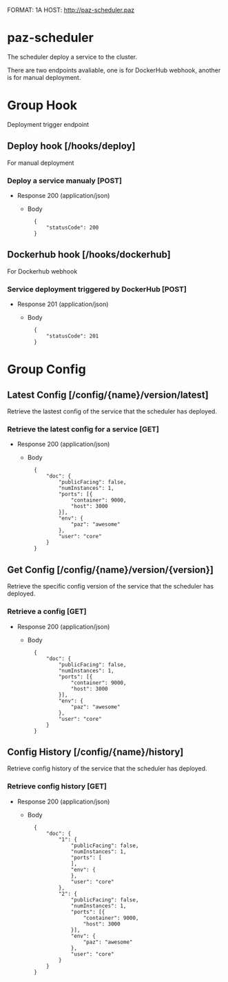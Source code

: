 FORMAT: 1A
HOST: http://paz-scheduler.paz

# paz-scheduler
The scheduler deploy a service to the cluster.

There are two endpoints avaliable, one is for DockerHub webhook, another is for manual deployment.

# Group Hook
Deployment trigger endpoint

## Deploy hook [/hooks/deploy]

For manual deployment

### Deploy a service manualy [POST]

+ Response 200 (application/json)

    + Body

            {
                "statusCode": 200
            }

## Dockerhub hook [/hooks/dockerhub]

For Dockerhub webhook

### Service deployment triggered by DockerHub [POST]

+ Response 201 (application/json)

    + Body

            {
                "statusCode": 201
            }

# Group Config

## Latest Config [/config/{name}/version/latest]

Retrieve the lastest config of the service that the scheduler has deployed.

### Retrieve the latest config for a service [GET]

+ Response 200 (application/json)

    + Body

            {
                "doc": {
                    "publicFacing": false,
                    "numInstances": 1,
                    "ports": [{
                        "container": 9000,
                        "host": 3000
                    }],
                    "env": {
                        "paz": "awesome"
                    },
                    "user": "core"
                }
            }


## Get Config [/config/{name}/version/{version}]

Retrieve the specific config version of the service that the scheduler has deployed.

### Retrieve a config [GET]

+ Response 200 (application/json)

    + Body

            {
                "doc": {
                    "publicFacing": false,
                    "numInstances": 1,
                    "ports": [{
                        "container": 9000,
                        "host": 3000
                    }],
                    "env": {
                        "paz": "awesome"
                    },
                    "user": "core"
                }
            }

## Config History [/config/{name}/history]

Retrieve config history of the service that the scheduler has deployed.

### Retrieve config history [GET]

+ Response 200 (application/json)

    + Body

            {
                "doc": {
                    "1": {
                        "publicFacing": false,
                        "numInstances": 1,
                        "ports": [
                        ],
                        "env": {
                        },
                        "user": "core"
                    },
                    "2": {
                        "publicFacing": false,
                        "numInstances": 1,
                        "ports": [{
                            "container": 9000,
                            "host": 3000
                        }],
                        "env": {
                            "paz": "awesome"
                        },
                        "user": "core"
                    }
                }
            }

